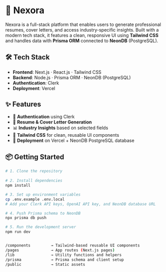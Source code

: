  # 🚀 Nexora

Nexora is a full-stack platform that enables users to generate professional resumes, cover letters, and access industry-specific insights. Built with a modern tech stack, it features a clean, responsive UI using **Tailwind CSS** and handles data with **Prisma ORM** connected to **NeonDB** (PostgreSQL).

## 🛠️ Tech Stack

- **Frontend**: Next.js · React.js · Tailwind CSS
- **Backend**: Node.js · Prisma ORM · NeonDB (PostgreSQL)
- **Authentication**: Clerk
- **Deployment**: Vercel

## ✨ Features

- 🔐 **Authentication** using Clerk
- 📄 **Resume & Cover Letter Generation**
- 📊 **Industry Insights** based on selected fields
- 💅 **Tailwind CSS** for clean, reusable UI components
- 🚀 **Deployment** on Vercel + NeonDB PostgreSQL database

## 📦 Getting Started

```bash
# 1. Clone the repository
 
# 2. Install dependencies
npm install

# 3. Set up environment variables
cp .env.example .env.local
# Add your Clerk API keys, OpenAI API key, and NeonDB database URL

# 4. Push Prisma schema to NeonDB
npx prisma db push

# 5. Run the development server
npm run dev


/components         → Tailwind-based reusable UI components
/pages              → App routes (Next.js pages)
/lib                → Utility functions and helpers
/prisma             → Prisma schema and client setup
/public             → Static assets
